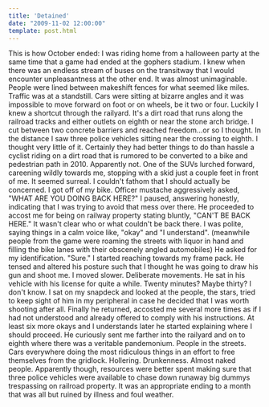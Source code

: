 ```yaml
---
title: 'Detained'
date: "2009-11-02 12:00:00"
template: post.html
---
```


This is how October ended: I was riding home from a halloween party at the same time that a game had ended at the gophers stadium. I knew when there was an endless stream of buses on the transitway that I would encounter unpleasantness at the other end. It was almost unimaginable. People were lined between makeshift fences for what seemed like miles. Traffic was at a standstill. Cars were sitting at bizarre angles and it was impossible to move forward on foot or on wheels, be it two or four. Luckily I knew a shortcut through the railyard. It's a dirt road that runs along the railroad tracks and either outlets on eighth or near the stone arch bridge. I cut between two concrete barriers and reached freedom...or so I thought. In the distance I saw three police vehicles sitting near the crossing to eighth. I thought very little of it. Certainly they had better things to do than hassle a cyclist riding on a dirt road that is rumored to be converted to a bike and pedestrian path in 2010. Apparently not. One of the SUVs lurched forward, careening wildly towards me, stopping with a skid just a couple feet in front of me. It seemed surreal. I couldn't fathom that I should actually be concerned. I got off of my bike. Officer mustache aggressively asked, "WHAT ARE YOU DOING BACK HERE?" I paused, answering honestly, indicating that I was trying to avoid that mess over there. He proceeded to accost me for being on railway property stating bluntly, "CAN'T BE BACK HERE." It wasn't clear who or what couldn't be back there. I was polite, saying things in a calm voice like, "okay" and "I understand". (meanwhile people from the game were roaming the streets with liquor in hand and filling the bike lanes with their obscenely angled automobiles) He asked for my identification. "Sure." I started reaching towards my frame pack. He tensed and altered his posture such that I thought he was going to draw his gun and shoot me. I moved slower. Deliberate movements. He sat in his vehicle with his license for quite a while. Twenty minutes? Maybe thirty? I don't know. I sat on my snapdeck and looked at the people, the stars, tried to keep sight of him in my peripheral in case he decided that I was worth shooting after all. Finally he returned, accosted me several more times as if I had not understood and already offered to comply with his instructions. At least six more okays and I understands later he started explaining where I should proceed. He curiously sent me farther into the railyard and on to eighth where there was a veritable pandemonium. People in the streets. Cars everywhere doing the most ridiculous things in an effort to free themselves from the gridlock. Hollering. Drunkenness. Almost naked people. Apparently though, resources were better spent making sure that three police vehicles were available to chase down runaway big dummys trespassing on railroad property. It was an appropriate ending to a month that was all but ruined by illness and foul weather.




 


